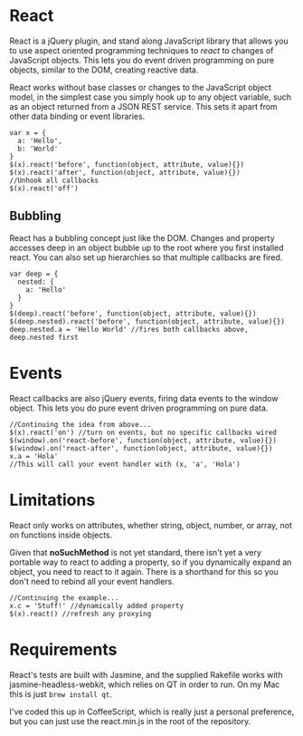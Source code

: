 # React #
React is a jQuery plugin, and stand along JavaScript library that allows
you to use aspect oriented programming techniques to *react* to changes
of JavaScript objects. This lets you do event driven programming on pure
objects, similar to the DOM, creating reactive data.

React works without base classes or changes to the JavaScript object
model, in the simplest case you simply hook up to any object variable,
such as an object returned from a JSON REST service. This sets it apart
from other data binding or event libraries.

~~~
var x = {
  a: 'Hello',
  b: 'World'
}
$(x).react('before', function(object, attribute, value){})
$(x).react('after', function(object, attribute, value){})
//Unhook all callbacks
$(x).react('off')
~~~

## Bubbling ##
React has a bubbling concept just like the DOM. Changes and property
accesses deep in an object bubble up to the root where you first
installed react. You can also set up hierarchies so that multiple
callbacks are fired.

~~~
var deep = {
  nested: {
    a: 'Hello'
  }
}
$(deep).react('before', function(object, attribute, value){})
$(deep.nested).react('before', function(object, attribute, value){})
deep.nested.a = 'Hello World' //fires both callbacks above, deep.nested first
~~~

# Events #
React callbacks are also jQuery events, firing data events to the window
object. This lets you do pure event driven programming on pure data.

~~~
//Continuing the idea from above...
$(x).react('on') //turn on events, but no specific callbacks wired
$(window).on('react-before', function(object, attribute, value){})
$(window).on('react-after', function(object, attribute, value){})
x.a = 'Hola'
//This will call your event handler with (x, 'a', 'Hola')
~~~

# Limitations #
React only works on attributes, whether string, object, number, or
array, not on functions inside objects.

Given that __noSuchMethod__ is not yet standard, there isn't yet a very
portable way to react to adding a property, so if you dynamically expand
an object, you need to react to it again. There is a shorthand for this
so you don't need to rebind all your event handlers.

~~~
//Continuing the example...
x.c = 'Stuff!' //dynamically added property
$(x).react() //refresh any proxying
~~~ 

# Requirements #
React's tests are built with Jasmine, and the supplied Rakefile works
with jasmine-headless-webkit, which relies on QT in order to run. On my
Mac this is just `brew install qt`.

I've coded this up in CoffeeScript, which is really just a personal
preference, but you can just use the react.min.js in the root of the
repository.

